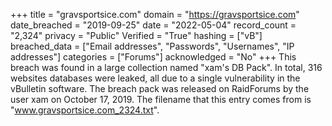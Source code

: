 +++
title = "gravsportsice.com"
domain = "https://gravsportsice.com"
date_breached = "2019-09-25"
date = "2022-05-04"
record_count = "2,324"
privacy = "Public"
Verified = "True"
hashing = ["vB"]
breached_data = ["Email addresses", "Passwords", "Usernames", "IP addresses"]
categories = ["Forums"]
acknowledged = "No"
+++
This breach was found in a large collection named "xam's DB Pack". In total, 316 websites databases were leaked, all due to a single vulnerability in the vBulletin software. The breach pack was released on RaidForums by the user xam on October 17, 2019. The filename that this entry comes from is "www.gravsportsice.com_2324.txt".
